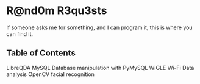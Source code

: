 # R@nd0m R3qu3sts

If someone asks me for something, and I can program it, this is where you can find it.

## Table of Contents

LibreQDA MySQL Database manipulation with PyMySQL
WiGLE Wi-Fi Data analysis
OpenCV facial recognition
